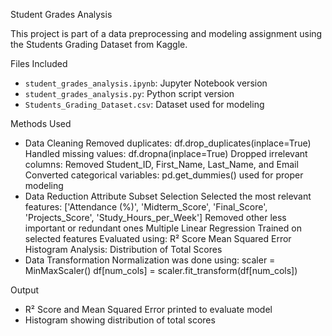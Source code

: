 Student Grades Analysis

This project is part of a data preprocessing and modeling assignment using the Students Grading Dataset from Kaggle.

Files Included
- `student_grades_analysis.ipynb`: Jupyter Notebook version
- `student_grades_analysis.py`: Python script version
- `Students_Grading_Dataset.csv`: Dataset used for modeling

Methods Used
- Data Cleaning
  Removed duplicates: df.drop_duplicates(inplace=True)
  Handled missing values: df.dropna(inplace=True)
  Dropped irrelevant columns: Removed Student_ID, First_Name, Last_Name, and Email
  Converted categorical variables: pd.get_dummies() used for proper modeling
- Data Reduction
  Attribute Subset Selection
    Selected the most relevant features:
    ['Attendance (%)', 'Midterm_Score', 'Final_Score', 'Projects_Score', 'Study_Hours_per_Week']
    Removed other less important or redundant ones
  Multiple Linear Regression
    Trained on selected features
    Evaluated using:
    R² Score
    Mean Squared Error
  Histogram Analysis: Distribution of Total Scores
- Data Transformation
  Normalization was done using:
  scaler = MinMaxScaler()
  df[num_cols] = scaler.fit_transform(df[num_cols])

Output
- R² Score and Mean Squared Error printed to evaluate model
- Histogram showing distribution of total scores
